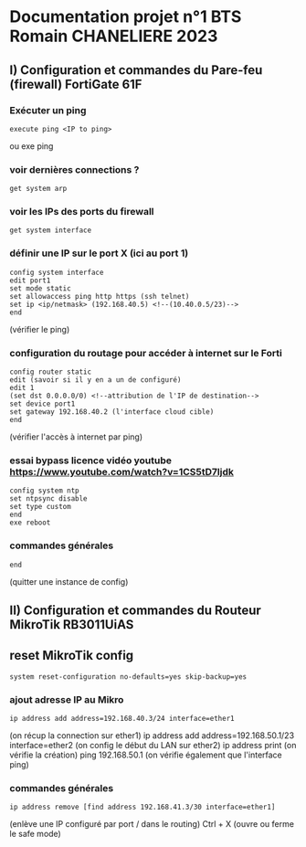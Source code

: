 # Documentation projet n°1 BTS Romain CHANELIERE 2023

## I) Configuration et commandes du Pare-feu (firewall) FortiGate 61F

### Exécuter un ping
    execute ping <IP to ping>
ou
    exe ping <IP to ping>

### voir dernières connections ?
    get system arp

### voir les IPs des ports du firewall
    get system interface

### définir une IP sur le port X (ici au port 1)
    config system interface
    edit port1
    set mode static
    set allowaccess ping http https (ssh telnet)
    set ip <ip/netmask> (192.168.40.5) <!--(10.40.0.5/23)-->
    end
(vérifier le ping)
### configuration du routage pour accéder à internet sur le Forti
    config router static
    edit (savoir si il y en a un de configuré)
    edit 1
    (set dst 0.0.0.0/0) <!--attribution de l'IP de destination-->
    set device port1
    set gateway 192.168.40.2 (l'interface cloud cible)
    end
(vérifier l'accès à internet par ping)

<!--### configuration du dns pour l'accès à internet
    config system dns
    set primary 208.91.112.53
    set secondary 208.91.112.52
    end-->

### essai bypass licence vidéo youtube https://www.youtube.com/watch?v=1CS5tD7ljdk
    config system ntp
    set ntpsync disable
    set type custom
    end
    exe reboot

### commandes générales
    end
(quitter une instance de config)

## II) Configuration et commandes du Routeur MikroTik RB3011UiAS


## reset MikroTik config
    system reset-configuration no-defaults=yes skip-backup=yes
### ajout adresse IP au Mikro
    ip address add address=192.168.40.3/24 interface=ether1
(on récup la connection sur ether1)
    ip address add address=192.168.50.1/23 interface=ether2
(on config le début du LAN sur ether2)
    ip address print
(on vérifie la création)
    ping 192.168.50.1
(on vérifie également que l'interface ping)

### commandes générales
    ip address remove [find address 192.168.41.3/30 interface=ether1]
(enlève une IP configuré par port / dans le routing)
    Ctrl + X
(ouvre ou ferme le safe mode)